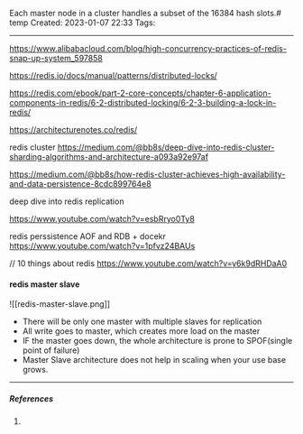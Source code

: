 Each master node in a cluster handles a subset of the 16384 hash slots.# temp
Created: 2023-01-07 22:33
Tags: 
____
https://www.alibabacloud.com/blog/high-concurrency-practices-of-redis-snap-up-system_597858

https://redis.io/docs/manual/patterns/distributed-locks/

https://redis.com/ebook/part-2-core-concepts/chapter-6-application-components-in-redis/6-2-distributed-locking/6-2-3-building-a-lock-in-redis/

https://architecturenotes.co/redis/

redis cluster 
https://medium.com/@bb8s/deep-dive-into-redis-cluster-sharding-algorithms-and-architecture-a093a92e97af


https://medium.com/@bb8s/how-redis-cluster-achieves-high-availability-and-data-persistence-8cdc899764e8


deep dive into redis replication

https://www.youtube.com/watch?v=esbRryo0Ty8



redis perssistence AOF and RDB + docekr
https://www.youtube.com/watch?v=1pfvz24BAUs


// 10 things about redis
https://www.youtube.com/watch?v=y6k9dRHDaA0

#### redis master slave

![[redis-master-slave.png]]

* There will be only one master with multiple slaves for replication
* All write goes to master, which creates more load on the master
* IF the master goes down, the whole architecture is prone to SPOF(single point of failure)
* Master Slave architecture does not help in scaling when your use base grows.




_____
##### References
1.

